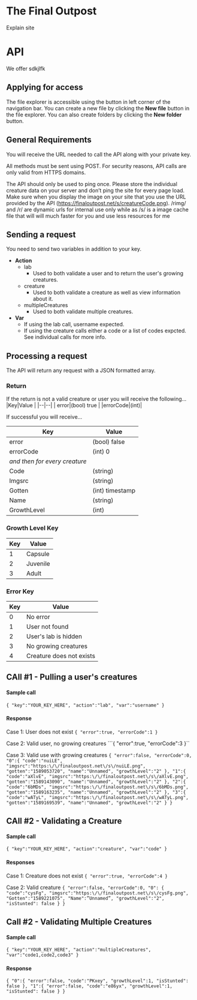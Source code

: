 # The Final Outpost

Explain site

#  API

We offer sdkjlfk

## Applying for access

The file explorer is accessible using the button in left corner of the navigation bar. You can create a new file by clicking the **New file** button in the file explorer. You can also create folders by clicking the **New folder** button.

## General Requirements

You will receive the URL needed to call the API along with your private key.

All methods must be sent using POST. For security reasons, API calls are only valid from HTTPS domains.

The API should only be used to ping once. Please store the individual creature data on your server and don’t ping the site for every page load. Make sure when you display the image on your site that you use the URL provided by the API (https://finaloutpost.net/s/creatureCode.png). /rimg/ and /r/ are dynamic urls for internal use only while as /s/ is a image cache file that will will much faster for you and use less resources for me

## Sending a request

You need to send two variables in addition to your key.

 - **Action**
	 - lab
		 -  Used to both validate a user and to return the user's growing creatures.
	 - creature
		 -  Used to both validate a creature as well as view information about it.
	 - multipleCreatures
		 - Used to both validate multiple creatures.
 - **Var**
	 -  If using the lab call, username expected.
	 - If using the creature calls either a code or a list of codes expcted. See individual calls for more info.

## Processing a request
The API will return any request with a JSON formatted array.

### Return
If the return is not a valid creature or user you will receive the following...
|Key|Value  |
|--|--|
|  error|(bool) true  |
|errorCode|(int)|

If successful you will receive...

|Key|Value|
|--|--|
| error | (bool) false  |
| errorCode | (int) 0 |
|*and then for every creature*|
| Code| (string) |
| Imgsrc | (string) |
| Gotten | (int) timestamp |
| Name | (string) |
| GrowthLevel | (int) |

### Growth Level Key
|Key|Value|
|--|--|
| 1 | Capsule |
| 2 | Juvenile |
| 3 | Adult |

### Error Key
|Key| Value |
|--|--|
| 0 | No error |
| 1 | User not found |
| 2 | User's lab is hidden|
| 3 | No growing creatures |
| 4 | Creature does not exists |

## CAll #1 - Pulling a user's creatures

#### Sample call
``{ "key":"YOUR_KEY_HERE", "action":"lab", "var":"username" }``

#### Response
Case 1: User does not exist
``{ "error":true, "errorCode":1 }``

Case 2: Valid user, no growing creatures
```{ "error":true, "errorCode":3 }``

Case 3: Valid use with growing creatures
```{ "error":false, "errorCode":0, "0":{ "code":"nuiLE", "imgsrc":"https:\/\/finaloutpost.net\/s\/nuiLE.png", "gotten":"1589053720", "name":"Unnamed", "growthLevel":"2" }, "1":{ "code":"aXlvE", "imgsrc":"https:\/\/finaloutpost.net\/s\/aXlvE.png", "gotten":"1589143090", "name":"Unnamed", "growthLevel":"2" }, "2":{ "code":"6bMDs", "imgsrc":"https:\/\/finaloutpost.net\/s\/6bMDs.png", "gotten":"1589163235", "name":"Unnamed", "growthLevel":"2" }, "3":{ "code":"wATyL", "imgsrc":"https:\/\/finaloutpost.net\/s\/wATyL.png", "gotten":"1589169539", "name":"Unnamed", "growthLevel":"2" } }```

## CAll #2 - Validating a Creature
#### Sample call
``{ "key":"YOUR_KEY_HERE", "action":"creature", "var":"code" }``

#### Responses

Case 1: Creature does not exist
``{ "error":true, "errorCode":4 }``

Case 2: Valid creature
``{ "error":false, "errorCode":0, "0": { "code":"cysFg", "imgsrc":"https:\/\/finaloutpost.net\/s\/cysFg.png", "Gotten":"1589221075", "Name":”Unnamed”, "growthLevel":"2", "isStunted": false } }``

## Call #2 - Validating Multiple Creatures
#### Sample call
``{ "key":"YOUR_KEY_HERE", "action":"multipleCreatures", "var":"code1,code2,code3" }``

#### Response
``{ "0":{ "error":false, "code":"PKxey", "growthLevel":1, "isStunted": false }, "1":{ "error":false, "code":"e86yx", "growthLevel":1, "isStunted": false } }``
